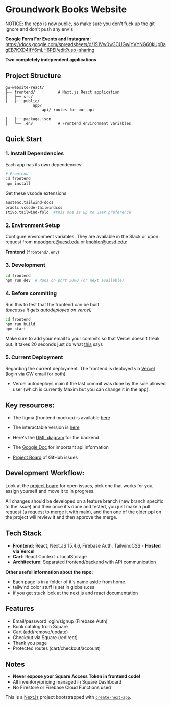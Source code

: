 # Groundwork Books Website

NOTICE: the repo is now public, so make sure you don't fuck up the git ignore and don't push any env's

**Google Form For Events and Instagram:**
https://docs.google.com/spreadsheets/d/1S1Vw0w3CUGwjYVYNG60kUpBagEB7KXD4IfY6mLH6PEI/edit?usp=sharing


**Two completely independent applications**

## Project Structure

```
gw-website-react/
├── frontend/          # Next.js React application 
│   ├── src/
│   ├── public/ 
            app/
                api/ routes for our api

│   ├── package.json
│   └── .env           # Frontend environment variables
```

## Quick Start

### 1. Install Dependencies



Each app has its own dependencies:
```bash
# Frontend  
cd frontend
npm install
```
Get these vscode extensions

```bash
austenc.tailwind-docs
bradlc.vscode-tailwindcss
stivo.tailwind-fold  #this one is up to user preference
```
### 2. Environment Setup
Configure environment variables. They are available in the Slack or upon request from mpodgore@ucsd.edu or lmohler@ucsd.edu:

**Frontend** (`frontend/.env`)  


### 3. Development
```bash
cd frontend  
npm run dev  # Runs on port 3000 (or next available)
```

### 4. Before commiting
Run this to test that the frontend can be built   
*(because it gets autodeployed on vercel)*

```bash
cd frontend
npm run build 
npm start    
```

Make sure to add your email to your commits so that Vercel doesn't freak out. It takes 20 seconds just do what [this](https://docs.github.com/en/account-and-profile/how-tos/setting-up-and-managing-your-personal-account-on-github/managing-email-preferences/setting-your-commit-email-address#setting-your-commit-email-address-in-git) says

### 5. Current Deployment

Regarding the current deployment. The frontend is deployed via [Vercel](https://vercel.com/groundwork-books/gw-website-react-frontend) (login via GW email for both).   
- Vercel autodeploys main if the last commit was done by the sole allowed user (which is currently Maxim but you can change it in the app).   
## Key resources:

- The figma (frontend mockup) is available [here](https://www.figma.com/design/Al34xSygT7JdXAEx5f4dCN/Groundworks-Website-Redesign---Adelina?node-id=1242-591&t=MRPcgBKGXxqGE7XO-1)
- The interactable version is [here](https://www.figma.com/proto/Al34xSygT7JdXAEx5f4dCN/Groundworks-Website-Redesign---Adelina?page-id=1242%3A591&node-id=1248-841&p=f&viewport=640%2C457%2C0.06&t=TLR5ffCjCBj7H6jy-1&scaling=scale-down&content-scaling=responsive&starting-point-node-id=1242%3A592)

- Here's the [UML diagram](https://lucid.app/lucidchart/289f0f0f-0f51-4941-9058-acae8b7a1fa6/edit?viewport_loc=-1419%2C-182%2C3728%2C1933%2C0_0&invitationId=inv_685847b7-897c-4279-9bb1-4733dbcaf95d) for the backend
- The [Google Doc](https://docs.google.com/document/d/1AeKpgdtLg-37bRi7_E3IqE8llGRSC2xY2aoAoLFohLA/edit?usp=sharing) for important api information
- [Project Board](https://github.com/orgs/Groundwork-Books/projects/2/views/1) of GitHub issues


## Development Workflow:
Look at the [project board](https://github.com/orgs/Groundwork-Books/projects/2/views/1) for open issues, pick one that works for you, assign yourself and move it to in progress.


All changes should be developed on a feature branch (new branch specific to the issue) and then once it's done and tested, you just make a pull request (a request to merge it with main), and then one of the older ppl on the project will review it and then approve the merge.


## Tech Stack
- **Frontend:** React, Next.JS 15.4.6, Firebase Auth, TailwindCSS - **Hosted via Vercel**
- **Cart:** React Context + localStorage
- **Architecture:** Separated frontend/backend with API communication


**Other useful information about the repo:**

- Each page is in a folder of it's name aside from home.
- tailwind color stuff is set in globals.css
- if you get stuck look at the next.js and react documentation

## Features
- Email/password login/signup (Firebase Auth)
- Book catalog from Square
- Cart (add/remove/update)
- Checkout via Square (redirect)
- Thank you page
- Protected routes (cart/checkout/account)




## Notes
- **Never expose your Square Access Token in frontend code!**
- All inventory/pricing managed in Square Dashboard
- No Firestore or Firebase Cloud Functions used 

This is a [Next.js](https://nextjs.org) project bootstrapped with [`create-next-app`](https://nextjs.org/docs/app/api-reference/cli/create-next-app).



